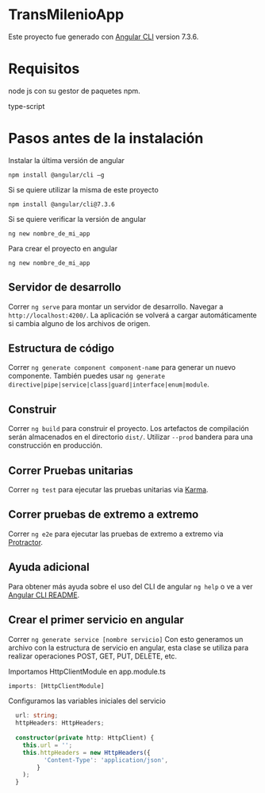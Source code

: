 # TransMilenioApp
Este proyecto fue generado con [Angular CLI](https://github.com/angular/angular-cli) version 7.3.6.

# Requisitos
node js con su gestor de paquetes npm.

type-script

# Pasos antes de la instalación
Instalar la última versión de angular

`npm install @angular/cli –g`

Si se quiere utilizar la misma de este proyecto

`npm install @angular/cli@7.3.6`

Si se quiere verificar la versión de angular

`ng new nombre_de_mi_app`

Para crear el proyecto en angular

`ng new nombre_de_mi_app`

## Servidor de desarrollo

Correr `ng serve` para montar un servidor de desarrollo. Navegar a `http://localhost:4200/`. La aplicación se volverá a cargar automáticamente si cambia alguno de los archivos de origen.

## Estructura de código

Correr `ng generate component component-name` para generar un nuevo componente. También puedes usar `ng generate directive|pipe|service|class|guard|interface|enum|module`.

## Construir

Correr `ng build` para construir el proyecto. Los artefactos de compilación serán almacenados en el directorio `dist/`. Utilizar `--prod` bandera para una construcción en producción.

## Correr Pruebas unitarias

Correr `ng test` para ejecutar las pruebas unitarias via [Karma](https://karma-runner.github.io).

## Correr pruebas de extremo a extremo

Correr `ng e2e` para ejecutar las pruebas de extremo a extremo via [Protractor](http://www.protractortest.org/).

## Ayuda adicional

Para obtener más ayuda sobre el uso del CLI de angular `ng help` o ve a ver [Angular CLI README](https://github.com/angular/angular-cli/blob/master/README.md).

## Crear el primer servicio en angular

Correr `ng generate service [nombre servicio]`
Con esto generamos un archivo con la estructura de servicio en angular, esta clase se utiliza para realizar operaciones POST, GET, PUT, DELETE, etc.

Importamos HttpClientModule en app.module.ts
```TypeScript
imports: [HttpClientModule]
```

Configuramos las variables iniciales del servicio

```TypeScript
  url: string;
  httpHeaders: HttpHeaders;
  
  constructor(private http: HttpClient) {
    this.url = '';
    this.httpHeaders = new HttpHeaders({
          'Content-Type': 'application/json',
        }
    );
  }
```
